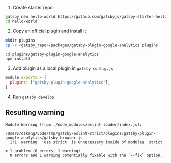 1. Create starter repo

```sh
gatsby new hello-world https://github.com/gatsbyjs/gatsby-starter-hello-world
cd hello-world
```

2. Copy an official plugin and install it

```sh
mkdir plugins
cp -r <gatsby_repo>/packages/gatsby-plugin-google-analytics plugins

cd plugins/gatsby-plugin-google-analytics
npm install
```

3. Add plugin as a local plugin in `gatsby-config.js`

```javascript
module.exports = {
  plugins: ["gatsby-plugin-google-analytics"],
}
```

4. Run `gatsby develop`

## Resulting warning

```
Module Warning (from ./node_modules/eslint-loader/index.js):

/Users/dskang/Code/tmp/gatsby-eslint-strict/plugins/gatsby-plugin-google-analytics/gatsby-browser.js
  1:1  warning  'use strict' is unnecessary inside of modules  strict

✖ 1 problem (0 errors, 1 warning)
  0 errors and 1 warning potentially fixable with the `--fix` option.
```
